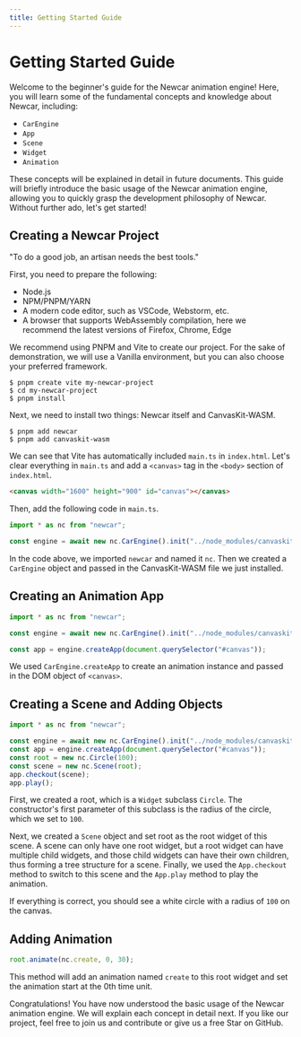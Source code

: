 ```yaml
---
title: Getting Started Guide
---
```


# Getting Started Guide

Welcome to the beginner's guide for the Newcar animation engine! Here, you will learn some of the fundamental concepts and knowledge about Newcar, including:

- `CarEngine`
- `App`
- `Scene`
- `Widget`
- `Animation`

These concepts will be explained in detail in future documents. This guide will briefly introduce the basic usage of the Newcar animation engine, allowing you to quickly grasp the development philosophy of Newcar. Without further ado, let's get started!

## Creating a Newcar Project

"To do a good job, an artisan needs the best tools."

First, you need to prepare the following:

- Node.js
- NPM/PNPM/YARN
- A modern code editor, such as VSCode, Webstorm, etc.
- A browser that supports WebAssembly compilation, here we recommend the latest versions of Firefox, Chrome, Edge

We recommend using PNPM and Vite to create our project. For the sake of demonstration, we will use a Vanilla environment, but you can also choose your preferred framework.

```shell
$ pnpm create vite my-newcar-project
$ cd my-newcar-project
$ pnpm install
```

Next, we need to install two things: Newcar itself and CanvasKit-WASM.

```shell
$ pnpm add newcar
$ pnpm add canvaskit-wasm
```

We can see that Vite has automatically included `main.ts` in `index.html`. Let's clear everything in `main.ts` and add a `<canvas>` tag in the `<body>` section of `index.html`.

```html
<canvas width="1600" height="900" id="canvas"></canvas>
```

Then, add the following code in `main.ts`.

```typescript
import * as nc from "newcar";

const engine = await new nc.CarEngine().init("../node_modules/canvaskit-wasm/bin/canvaskit.wasm");
```

In the code above, we imported `newcar` and named it `nc`. Then we created a `CarEngine` object and passed in the CanvasKit-WASM file we just installed.

## Creating an Animation App

```typescript
import * as nc from "newcar";

const engine = await new nc.CarEngine().init("../node_modules/canvaskit-wasm/bin/canvaskit.wasm");

const app = engine.createApp(document.querySelector("#canvas"));
```

We used `CarEngine.createApp` to create an animation instance and passed in the DOM object of `<canvas>`.

## Creating a Scene and Adding Objects

```typescript
import * as nc from "newcar";

const engine = await new nc.CarEngine().init("../node_modules/canvaskit-wasm/bin/canvaskit.wasm");
const app = engine.createApp(document.querySelector("#canvas"));
const root = new nc.Circle(100);
const scene = new nc.Scene(root);
app.checkout(scene);
app.play();
```

First, we created a root, which is a `Widget` subclass `Circle`. The constructor's first parameter of this subclass is the radius of the circle, which we set to `100`.

Next, we created a `Scene` object and set root as the root widget of this scene. A scene can only have one root widget, but a root widget can have multiple child widgets, and those child widgets can have their own children, thus forming a tree structure for a scene.
Finally, we used the `App.checkout` method to switch to this scene and the `App.play` method to play the animation.

If everything is correct, you should see a white circle with a radius of `100` on the canvas.

## Adding Animation

```typescript
root.animate(nc.create, 0, 30);
```

This method will add an animation named `create` to this root widget and set the animation start at the 0th time unit.

Congratulations! You have now understood the basic usage of the Newcar animation engine. We will explain each concept in detail next. If you like our project, feel free to join us and contribute or give us a free Star on GitHub.
